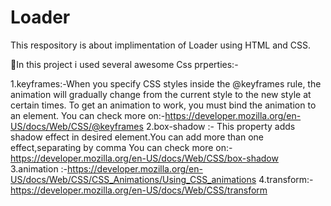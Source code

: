 # Loader
This respository is about implimentation of Loader using HTML and CSS.

🎉In this project i used several awesome Css prperties:-

1.keyframes:-When you specify CSS styles inside the @keyframes rule, the animation will gradually change from the current style to the new style at certain times.
To get an animation to work, you must bind the animation to an element.
   You can check more on:-https://developer.mozilla.org/en-US/docs/Web/CSS/@keyframes
2.box-shadow :- This property adds shadow effect in desired element.You can add more than one effect,separating by comma
    You can check more on:-https://developer.mozilla.org/en-US/docs/Web/CSS/box-shadow
3.animation :-https://developer.mozilla.org/en-US/docs/Web/CSS/CSS_Animations/Using_CSS_animations
4.transform:- https://developer.mozilla.org/en-US/docs/Web/CSS/transform

